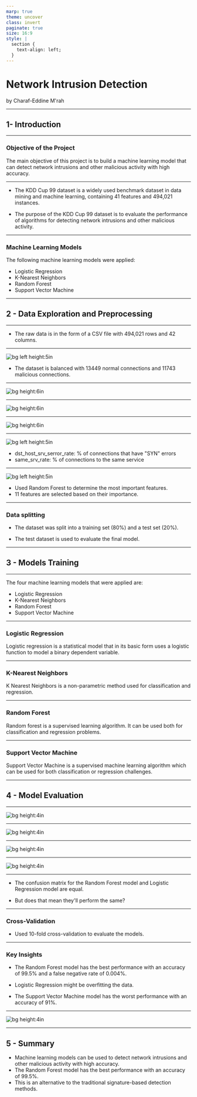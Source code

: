 ```yaml
---
marp: true
theme: uncover
class: invert
paginate: true
size: 16:9
style: |
  section {
    text-align: left;
  }
---
```


# Network Intrusion Detection

by Charaf-Eddine M'rah

---

## 1-  Introduction

<!-- 
- Brief overview of the KDD Cup 1999 dataset and its purpose

- Overview of the project objectives and the machine learning models that were applied
-->

---

### Objective of the Project

The main objective of this project is to build a machine learning model that can detect network intrusions and other malicious activity with high accuracy.

---

- The KDD Cup 99 dataset is a widely used benchmark dataset in data mining and machine learning, containing 41 features and 494,021 instances.

- The purpose of the KDD Cup 99 dataset is to evaluate the performance of algorithms for detecting network intrusions and other malicious activity.

---

### Machine Learning Models

The following machine learning models were applied:

- Logistic Regression
- K-Nearest Neighbors
- Random Forest
- Support Vector Machine

---

## 2 - Data Exploration and Preprocessing

<!-- 
- Description of the raw data and its format

- Steps taken to clean and prepare the data for analysis, such as handling missing values, scaling features, etc.

- Summary of key insights and observations from the initial data exploration 
-->

---

- The raw data is in the form of a CSV file with 494,021 rows and 42 columns.

---

![bg left height:5in](images/visualizations/class-distribution.png)

- The dataset is balanced with 13449 normal connections and 11743 malicious connections.

---

![bg height:6in](images/visualizations/protocol-type-ratio.png)

---

![bg height:6in](images/visualizations/service-ratio.png)

---

![bg height:6in](images/visualizations/heatmap.png)

---

![bg left height:5in](images/visualizations/corr-2.png)

- dst_host_srv_serror_rate: % of connections that have "SYN" errors
- same_srv_rate: % of connections to the same service

---

![bg left height:5in](images/visualizations/features-importance.png)

- Used Random Forest to determine the most important features.
- 11 features are selected based on their importance.

---

### Data splitting

- The dataset was split into a training set (80%) and a test set (20%).

- The test dataset is used to evaluate the final model.

---

## 3 - Models Training

<!-- 
- Description of the four machine learning models that were applied: (e.g. logistic regression, decision tree, random forest, neural network)

- Explanation of the evaluation criteria used to compare the models (e.g. accuracy, precision, recall)

- Results of the model comparison and selection of the best-performing model 
-->

---

The four machine learning models that were applied are:

- Logistic Regression
- K-Nearest Neighbors
- Random Forest
- Support Vector Machine

---

### Logistic Regression

Logistic regression is a statistical model that in its basic form uses a logistic function to model a binary dependent variable.

---

### K-Nearest Neighbors

K Nearest Neighbors is a non-parametric method used for classification and regression.

---

### Random Forest

Random forest is a supervised learning algorithm. It can be used both for classification and regression problems.

---

### Support Vector Machine

Support Vector Machine is a supervised machine learning algorithm which can be used for both classification or regression challenges.

---

## 4 - Model Evaluation

<!-- 
- Description of the final model's performance on the test set

- Comparison to baseline performance 
-->

---

![bg height:4in](images/visualizations/cm-logistic-regression.png)

---

![bg height:4in](images/visualizations/cm-knn.png)

---

![bg height:4in](images/visualizations/cm-random-forest.png)

---

![bg height:4in](images/visualizations/cm-svm.png)

---

- The confusion matrix for the Random Forest model and Logistic Regression model are equal.

- But does that mean they'll perform the same?

---

### Cross-Validation

- Used 10-fold cross-validation to evaluate the models.

---

### Key Insights

- The Random Forest model has the best performance with an accuracy of 99.5% and a false negative rate of 0.004%.

- Logistic Regression might be overfitting the data.

- The Support Vector Machine model has the worst performance with an accuracy of 91%.

---

![bg height:4in](images/visualizations/models-accuracy.png)

---

## 5 - Summary

<!-- Summary of the key findings and results of the project
Next steps for the project. -->

- Machine learning models can be used to detect network intrusions and other malicious activity with high accuracy.
- The Random Forest model has the best performance with an accuracy of 99.5%.
- This is an alternative to the traditional signature-based detection methods.

